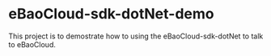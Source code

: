 # eBaoCloud-sdk-dotNet-demo

This project is to demostrate how to using the eBaoCloud-sdk-dotNet to talk to eBaoCloud.
